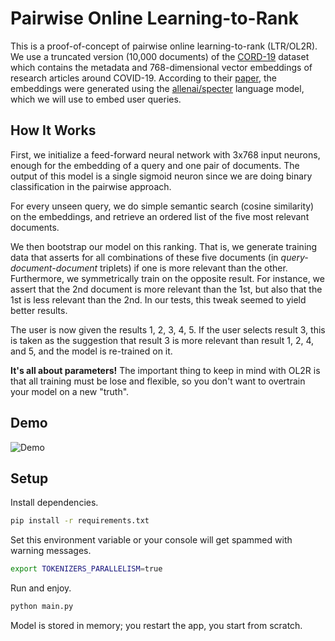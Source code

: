 # Pairwise Online Learning-to-Rank

This is a proof-of-concept of pairwise online learning-to-rank (LTR/OL2R).
We use a truncated version (10,000 documents) of the [CORD-19](https://www.kaggle.com/datasets/allen-institute-for-ai/CORD-19-research-challenge) dataset
which contains the metadata and 768-dimensional vector embeddings of research articles around COVID-19.
According to their [paper](https://arxiv.org/pdf/2004.10706.pdf), the embeddings were generated using the [allenai/specter](https://huggingface.co/allenai/specter) language model, which we will use to embed user queries.

## How It Works

First, we initialize a feed-forward neural network with 3x768 input neurons, enough for the embedding of a query and one pair of documents.
The output of this model is a single sigmoid neuron since we are doing binary classification in the pairwise approach.

For every unseen query, we do simple semantic search (cosine similarity) on the embeddings, and retrieve an ordered list of the five most relevant documents.

We then bootstrap our model on this ranking.
That is, we generate training data that asserts for all combinations of these five documents (in _query-document-document_ triplets) if one is more relevant than the other.
Furthermore, we symmetrically train on the opposite result.
For instance, we assert that the 2nd document is more relevant than the 1st, but also that the 1st is less relevant than the 2nd.
In our tests, this tweak seemed to yield better results.

The user is now given the results 1, 2, 3, 4, 5.
If the user selects result 3, this is taken as the suggestion that result 3 is more relevant than result 1, 2, 4, and 5,
and the model is re-trained on it.

**It's all about parameters!** The important thing to keep in mind with OL2R is that all training must be lose and flexible, so you don't want to overtrain your model on a new "truth".

## Demo

![Demo](https://user-images.githubusercontent.com/22933507/242871112-09c69e44-db0f-4035-be84-4af59b4aac96.gif)

## Setup

Install dependencies.

```bash
pip install -r requirements.txt
```

Set this environment variable or your console will get spammed with warning messages.

```bash
export TOKENIZERS_PARALLELISM=true
```

Run and enjoy.

```bash
python main.py
```

Model is stored in memory; you restart the app, you start from scratch.